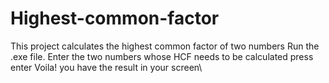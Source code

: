 # Highest-common-factor
This project calculates the highest common factor of two numbers
Run the .exe file.
Enter the two numbers whose HCF needs to be calculated
press enter
Voila! you have the result in  your screen\
